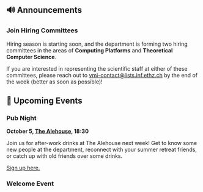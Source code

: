 ## 🔊 Announcements

### Join Hiring Committees

Hiring season is starting soon, and the department is forming two hiring committees in the areas of **Computing Platforms** and **Theoretical Computer Science**.

If you are interested in representing the scientific staff at either of these committees, please reach out to [vmi-contact@lists.inf.ethz.ch](mailto:vmi-contact@lists.inf.ethz.ch) by the end of the week (better as soon as possible)!

## 📅 Upcoming Events

### Pub Night

**October 5, [The Alehouse](https://maps.app.goo.gl/Pop2SMBe6cc8RUm37), 18:30**

Join us for after-work drinks at The Alehouse next week! Get to know some new people at the department, reconnect with your summer retreat friends, or catch up with old friends over some drinks.

[Sign up here.](https://forms.gle/bqHiKxXM1Nd5CZsm7)

### Welcome Event

